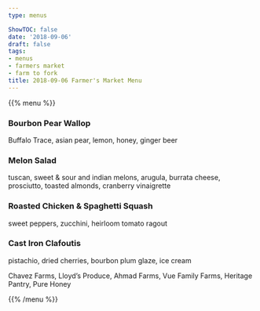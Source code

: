 ```yaml
---
type: menus

ShowTOC: false
date: '2018-09-06'
draft: false
tags:
- menus
- farmers market
- farm to fork
title: 2018-09-06 Farmer's Market Menu
---
```


{{% menu %}}

### Bourbon Pear Wallop

Buffalo Trace, asian pear, lemon, honey, ginger beer

### Melon Salad

tuscan, sweet & sour and indian melons,
arugula, burrata cheese, prosciutto,
toasted almonds, cranberry vinaigrette

### Roasted Chicken & Spaghetti Squash

sweet peppers, zucchini, heirloom tomato ragout

### Cast Iron Clafoutis

pistachio, dried cherries, bourbon plum glaze, ice cream


Chavez Farms, Lloyd’s Produce, Ahmad Farms,
Vue Family Farms, Heritage Pantry, Pure Honey

{{% /menu %}}
